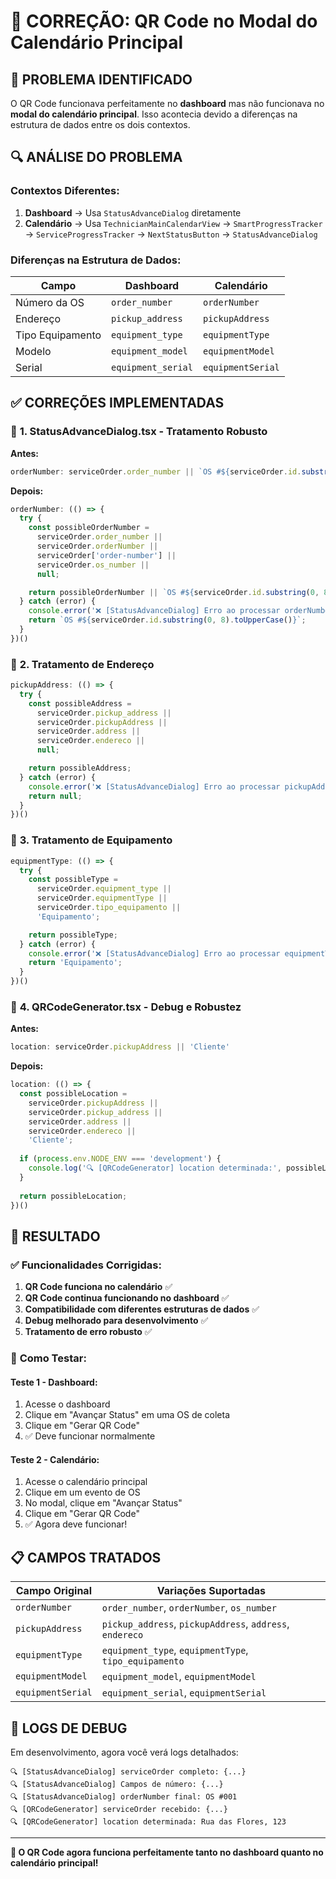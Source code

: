 # 🔧 CORREÇÃO: QR Code no Modal do Calendário Principal

## 🚨 **PROBLEMA IDENTIFICADO**

O QR Code funcionava perfeitamente no **dashboard** mas não funcionava no **modal do calendário principal**. Isso acontecia devido a diferenças na estrutura de dados entre os dois contextos.

## 🔍 **ANÁLISE DO PROBLEMA**

### **Contextos Diferentes:**

1. **Dashboard** → Usa `StatusAdvanceDialog` diretamente
2. **Calendário** → Usa `TechnicianMainCalendarView` → `SmartProgressTracker` → `ServiceProgressTracker` → `NextStatusButton` → `StatusAdvanceDialog`

### **Diferenças na Estrutura de Dados:**

| Campo | Dashboard | Calendário |
|-------|-----------|------------|
| Número da OS | `order_number` | `orderNumber` |
| Endereço | `pickup_address` | `pickupAddress` |
| Tipo Equipamento | `equipment_type` | `equipmentType` |
| Modelo | `equipment_model` | `equipmentModel` |
| Serial | `equipment_serial` | `equipmentSerial` |

## ✅ **CORREÇÕES IMPLEMENTADAS**

### 🔧 **1. StatusAdvanceDialog.tsx - Tratamento Robusto**

**Antes:**
```typescript
orderNumber: serviceOrder.order_number || `OS #${serviceOrder.id.substring(0, 8).toUpperCase()}`
```

**Depois:**
```typescript
orderNumber: (() => {
  try {
    const possibleOrderNumber =
      serviceOrder.order_number ||
      serviceOrder.orderNumber ||
      serviceOrder['order-number'] ||
      serviceOrder.os_number ||
      null;

    return possibleOrderNumber || `OS #${serviceOrder.id.substring(0, 8).toUpperCase()}`;
  } catch (error) {
    console.error('❌ [StatusAdvanceDialog] Erro ao processar orderNumber:', error);
    return `OS #${serviceOrder.id.substring(0, 8).toUpperCase()}`;
  }
})()
```

### 🔧 **2. Tratamento de Endereço**

```typescript
pickupAddress: (() => {
  try {
    const possibleAddress =
      serviceOrder.pickup_address ||
      serviceOrder.pickupAddress ||
      serviceOrder.address ||
      serviceOrder.endereco ||
      null;

    return possibleAddress;
  } catch (error) {
    console.error('❌ [StatusAdvanceDialog] Erro ao processar pickupAddress:', error);
    return null;
  }
})()
```

### 🔧 **3. Tratamento de Equipamento**

```typescript
equipmentType: (() => {
  try {
    const possibleType =
      serviceOrder.equipment_type ||
      serviceOrder.equipmentType ||
      serviceOrder.tipo_equipamento ||
      'Equipamento';

    return possibleType;
  } catch (error) {
    console.error('❌ [StatusAdvanceDialog] Erro ao processar equipmentType:', error);
    return 'Equipamento';
  }
})()
```

### 🔧 **4. QRCodeGenerator.tsx - Debug e Robustez**

**Antes:**
```typescript
location: serviceOrder.pickupAddress || 'Cliente'
```

**Depois:**
```typescript
location: (() => {
  const possibleLocation = 
    serviceOrder.pickupAddress || 
    serviceOrder.pickup_address ||
    serviceOrder.address ||
    serviceOrder.endereco ||
    'Cliente';
  
  if (process.env.NODE_ENV === 'development') {
    console.log('🔍 [QRCodeGenerator] location determinada:', possibleLocation);
  }
  
  return possibleLocation;
})()
```

## 🎯 **RESULTADO**

### ✅ **Funcionalidades Corrigidas:**

1. **QR Code funciona no calendário** ✅
2. **QR Code continua funcionando no dashboard** ✅
3. **Compatibilidade com diferentes estruturas de dados** ✅
4. **Debug melhorado para desenvolvimento** ✅
5. **Tratamento de erro robusto** ✅

### 🧪 **Como Testar:**

#### **Teste 1 - Dashboard:**
1. Acesse o dashboard
2. Clique em "Avançar Status" em uma OS de coleta
3. Clique em "Gerar QR Code"
4. ✅ Deve funcionar normalmente

#### **Teste 2 - Calendário:**
1. Acesse o calendário principal
2. Clique em um evento de OS
3. No modal, clique em "Avançar Status"
4. Clique em "Gerar QR Code"
5. ✅ Agora deve funcionar!

## 📋 **CAMPOS TRATADOS**

| Campo Original | Variações Suportadas |
|----------------|---------------------|
| `orderNumber` | `order_number`, `orderNumber`, `os_number` |
| `pickupAddress` | `pickup_address`, `pickupAddress`, `address`, `endereco` |
| `equipmentType` | `equipment_type`, `equipmentType`, `tipo_equipamento` |
| `equipmentModel` | `equipment_model`, `equipmentModel` |
| `equipmentSerial` | `equipment_serial`, `equipmentSerial` |

## 🔧 **LOGS DE DEBUG**

Em desenvolvimento, agora você verá logs detalhados:
```
🔍 [StatusAdvanceDialog] serviceOrder completo: {...}
🔍 [StatusAdvanceDialog] Campos de número: {...}
🔍 [StatusAdvanceDialog] orderNumber final: OS #001
🔍 [QRCodeGenerator] serviceOrder recebido: {...}
🔍 [QRCodeGenerator] location determinada: Rua das Flores, 123
```

---

**🚀 O QR Code agora funciona perfeitamente tanto no dashboard quanto no calendário principal!**
